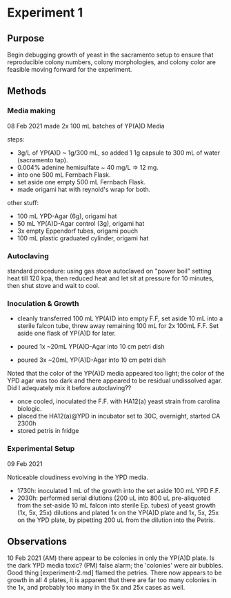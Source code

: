 # Experiment 1

## Purpose

Begin debugging growth of yeast in the sacramento setup to ensure that
reproducible colony numbers, colony morphologies, and colony color are
feasible moving forward for the experiment.

## Methods

### Media making

08 Feb 2021
made 2x 100 mL batches of YP(A)D Media

steps:
- 3g/L of YP(A)D ~ 1g/300 mL, so added 1 1g capsule to 300 mL of water
  (sacramento tap).
- 0.004% adenine hemisulfate ~ 40 mg/L => 12 mg.
- into one 500 mL Fernbach Flask.
- set aside one empty 500 mL Fernbach Flask.
- made origami hat with reynold's wrap for both.

other stuff:

- 100 mL YPD-Agar (6g), origami hat
- 50 mL YP(A)D-Agar control (3g), origami hat
- 3x empty Eppendorf tubes, origami pouch
- 100 mL plastic graduated cylinder, origami hat

### Autoclaving

standard procedure:  using gas stove autoclaved on "power boil" setting
heat till 120 kpa, then reduced heat and let sit at pressure for 10 minutes,
then shut stove and wait to cool.

### Inoculation & Growth

- cleanly transferred 100 mL YP(A)D into empty F.F, set aside 10 mL into
  a sterile falcon tube, threw away remaining 100 mL for 2x 100mL F.F.
  Set aside one flask of YP(A)D for later.

- poured 1x ~20mL YP(A)D-Agar into 10 cm petri dish
- poured 3x ~20mL YP(A)D-Agar into 10 cm petri dish

Noted that the color of the YP(A)D media appeared too light; the color of the
YPD agar was too dark and there appeared to be residual undissolved agar.  Did
I adequately mix it before autoclaving??

- once cooled, inoculated the F.F. with HA12(a) yeast strain from carolina biologic.
- placed the HA12(a)@YPD in incubator set to 30C, overnight, started CA 2300h
- stored petris in fridge

### Experimental Setup

09 Feb 2021

Noticeable cloudiness evolving in the YPD media.

- 1730h: inoculated 1 mL of the growth into the set aside 100 mL YPD F.F.
- 2030h: performed serial dilutions (200 uL into 800 uL pre-aliquoted from
  the set-aside 10 mL falcon into sterile Ep. tubes) of yeast growth (1x,
  5x, 25x) dilutions and plated 1x on the YP(A)D plate and 1x, 5x, 25x on
  the YPD plate, by pipetting 200 uL from the dilution into the Petris.

## Observations

10 Feb 2021
(AM) there appear to be colonies in only the YP(A)D plate.  Is the dark YPD
media toxic?
(PM) false alarm; the 'colonies' were air bubbles.  Good thing [experiment-2.md]
flamed the petries.  There now appears to be growth in all 4 plates, it is
apparent that there are far too many colonies in the 1x, and probably too many
in the 5x and 25x cases as well.